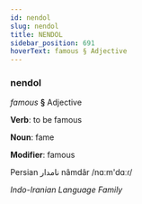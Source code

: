```yaml
---
id: nendol
slug: nendol
title: NENDOL
sidebar_position: 691
hoverText: famous § Adjective
---
```


### nendol

*famous* **§** Adjective

**Verb**: to be famous

**Noun**: fame

**Modifier**: famous

Persian نامدار nâmdâr /nɑːm'dɑːɾ/

*Indo-Iranian Language Family*